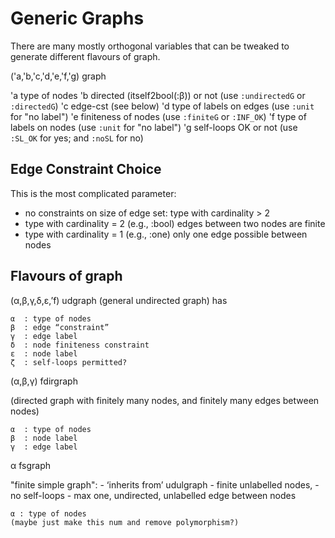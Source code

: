 # Generic Graphs

There are many mostly orthogonal variables that can be tweaked to generate different flavours of graph.

('a,'b,'c,'d,'e,'f,'g) graph

   'a   type of nodes
   'b   directed (itself2bool(:β)) or not 
          (use `:undirectedG` or `:directedG`)
   'c   edge-cst (see below)
   'd   type of labels on edges (use `:unit` for "no label")
   'e   finiteness of nodes (use `:finiteG` or `:INF_OK`)
   'f   type of labels on nodes (use `:unit` for "no label")
   'g   self-loops OK or not (use `:SL_OK` for yes; and `:noSL` for no)

## Edge Constraint Choice

This is the most complicated parameter:

   - no constraints on size of edge set: type with cardinality > 2
   - type with cardinality = 2 (e.g., :bool) edges between two nodes are
     finite
   - type with cardinality = 1 (e.g., :one) only one edge possible between
     nodes

## Flavours of graph

(α,β,γ,δ,ε,’f) udgraph (general undirected graph) has

    α  : type of nodes
    β  : edge “constraint”
    γ  : edge label
    δ  : node finiteness constraint
    ε  : node label
    ζ  : self-loops permitted?

(α,β,γ) fdirgraph

   (directed graph with finitely many nodes, and finitely many edges
    between nodes)

    α  : type of nodes
    β  : node label
    γ  : edge label

α fsgraph 

   "finite simple graph": 
     - ‘inherits from’ udulgraph
     - finite unlabelled nodes, 
     - no self-loops
     - max one, undirected, unlabelled edge between nodes
     
    α : type of nodes  
    (maybe just make this num and remove polymorphism?)
           
